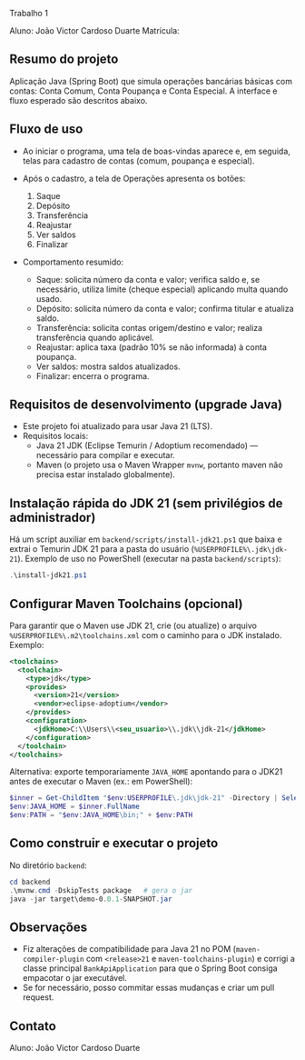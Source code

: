 Trabalho 1

Aluno: João Victor Cardoso Duarte
Matrícula:

Resumo do projeto
-----------------
Aplicação Java (Spring Boot) que simula operações bancárias básicas com contas: Conta Comum, Conta Poupança e Conta Especial. A interface e fluxo esperado são descritos abaixo.

Fluxo de uso
------------
- Ao iniciar o programa, uma tela de boas-vindas aparece e, em seguida, telas para cadastro de contas (comum, poupança e especial).
- Após o cadastro, a tela de Operações apresenta os botões:
  1) Saque
  2) Depósito
  3) Transferência
  4) Reajustar
  5) Ver saldos
  6) Finalizar

- Comportamento resumido:
  - Saque: solicita número da conta e valor; verifica saldo e, se necessário, utiliza limite (cheque especial) aplicando multa quando usado.
  - Depósito: solicita número da conta e valor; confirma titular e atualiza saldo.
  - Transferência: solicita contas origem/destino e valor; realiza transferência quando aplicável.
  - Reajustar: aplica taxa (padrão 10% se não informada) à conta poupança.
  - Ver saldos: mostra saldos atualizados.
  - Finalizar: encerra o programa.

Requisitos de desenvolvimento (upgrade Java)
-----------------------------------------
- Este projeto foi atualizado para usar Java 21 (LTS).
- Requisitos locais:
  - Java 21 JDK (Eclipse Temurin / Adoptium recomendado) — necessário para compilar e executar.
  - Maven (o projeto usa o Maven Wrapper `mvnw`, portanto maven não precisa estar instalado globalmente).

Instalação rápida do JDK 21 (sem privilégios de administrador)
-------------------------------------------------------------
Há um script auxiliar em `backend/scripts/install-jdk21.ps1` que baixa e extrai o Temurin JDK 21 para a pasta do usuário (`%USERPROFILE%\.jdk\jdk-21`). Exemplo de uso no PowerShell (executar na pasta `backend/scripts`):

```powershell
.\install-jdk21.ps1
```

Configurar Maven Toolchains (opcional)
------------------------------------
Para garantir que o Maven use JDK 21, crie (ou atualize) o arquivo `%USERPROFILE%\.m2\toolchains.xml` com o caminho para o JDK instalado. Exemplo:

```xml
<toolchains>
  <toolchain>
    <type>jdk</type>
    <provides>
      <version>21</version>
      <vendor>eclipse-adoptium</vendor>
    </provides>
    <configuration>
      <jdkHome>C:\\Users\\<seu_usuario>\\.jdk\\jdk-21</jdkHome>
    </configuration>
  </toolchain>
</toolchains>
```

Alternativa: exporte temporariamente `JAVA_HOME` apontando para o JDK21 antes de executar o Maven (ex.: em PowerShell):

```powershell
$inner = Get-ChildItem "$env:USERPROFILE\.jdk\jdk-21" -Directory | Select-Object -First 1
$env:JAVA_HOME = $inner.FullName
$env:PATH = "$env:JAVA_HOME\bin;" + $env:PATH
```

Como construir e executar o projeto
----------------------------------
No diretório `backend`:

```powershell
cd backend
.\mvnw.cmd -DskipTests package   # gera o jar
java -jar target\demo-0.0.1-SNAPSHOT.jar
```

Observações
-----------
- Fiz alterações de compatibilidade para Java 21 no POM (`maven-compiler-plugin` com `<release>21` e `maven-toolchains-plugin`) e corrigi a classe principal `BankApiApplication` para que o Spring Boot consiga empacotar o jar executável.
- Se for necessário, posso commitar essas mudanças e criar um pull request.

Contato
-------
Aluno: João Victor Cardoso Duarte

